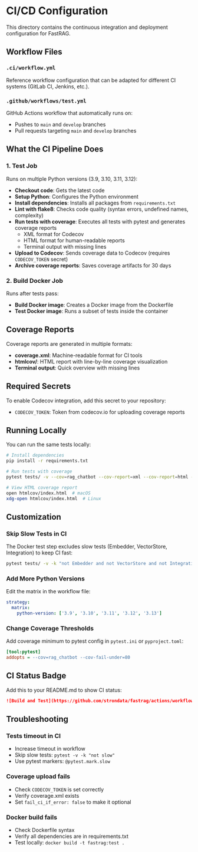 # CI/CD Configuration

This directory contains the continuous integration and deployment configuration for FastRAG.

## Workflow Files

### `.ci/workflow.yml`
Reference workflow configuration that can be adapted for different CI systems (GitLab CI, Jenkins, etc.).

### `.github/workflows/test.yml`
GitHub Actions workflow that automatically runs on:
- Pushes to `main` and `develop` branches
- Pull requests targeting `main` and `develop` branches

## What the CI Pipeline Does

### 1. Test Job
Runs on multiple Python versions (3.9, 3.10, 3.11, 3.12):

- **Checkout code**: Gets the latest code
- **Setup Python**: Configures the Python environment
- **Install dependencies**: Installs all packages from `requirements.txt`
- **Lint with flake8**: Checks code quality (syntax errors, undefined names, complexity)
- **Run tests with coverage**: Executes all tests with pytest and generates coverage reports
  - XML format for Codecov
  - HTML format for human-readable reports
  - Terminal output with missing lines
- **Upload to Codecov**: Sends coverage data to Codecov (requires `CODECOV_TOKEN` secret)
- **Archive coverage reports**: Saves coverage artifacts for 30 days

### 2. Build Docker Job
Runs after tests pass:

- **Build Docker image**: Creates a Docker image from the Dockerfile
- **Test Docker image**: Runs a subset of tests inside the container

## Coverage Reports

Coverage reports are generated in multiple formats:

- **coverage.xml**: Machine-readable format for CI tools
- **htmlcov/**: HTML report with line-by-line coverage visualization
- **Terminal output**: Quick overview with missing lines

## Required Secrets

To enable Codecov integration, add this secret to your repository:

- `CODECOV_TOKEN`: Token from codecov.io for uploading coverage reports

## Running Locally

You can run the same tests locally:

```bash
# Install dependencies
pip install -r requirements.txt

# Run tests with coverage
pytest tests/ -v --cov=rag_chatbot --cov-report=xml --cov-report=html --cov-report=term-missing

# View HTML coverage report
open htmlcov/index.html  # macOS
xdg-open htmlcov/index.html  # Linux
```

## Customization

### Skip Slow Tests in CI

The Docker test step excludes slow tests (Embedder, VectorStore, Integration) to keep CI fast:

```bash
pytest tests/ -v -k "not Embedder and not VectorStore and not Integration"
```

### Add More Python Versions

Edit the matrix in the workflow file:

```yaml
strategy:
  matrix:
    python-version: ['3.9', '3.10', '3.11', '3.12', '3.13']
```

### Change Coverage Thresholds

Add coverage minimum to pytest config in `pytest.ini` or `pyproject.toml`:

```ini
[tool:pytest]
addopts = --cov=rag_chatbot --cov-fail-under=80
```

## CI Status Badge

Add this to your README.md to show CI status:

```markdown
![Build and Test](https://github.com/strondata/fastrag/actions/workflows/test.yml/badge.svg)
```

## Troubleshooting

### Tests timeout in CI
- Increase timeout in workflow
- Skip slow tests: `pytest -v -k "not slow"`
- Use pytest markers: `@pytest.mark.slow`

### Coverage upload fails
- Check `CODECOV_TOKEN` is set correctly
- Verify coverage.xml exists
- Set `fail_ci_if_error: false` to make it optional

### Docker build fails
- Check Dockerfile syntax
- Verify all dependencies are in requirements.txt
- Test locally: `docker build -t fastrag:test .`
